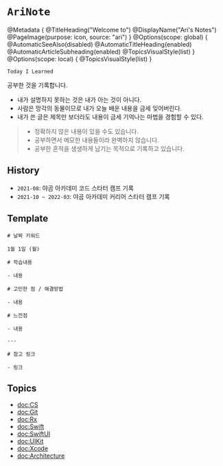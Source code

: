 # ``AriNote``

@Metadata { 
    @TitleHeading("Welcome to") 
    @DisplayName("Ari's Notes")
    @PageImage(purpose: icon, source: "ari")
}
@Options(scope: global) { 
    @AutomaticSeeAlso(disabled)
    @AutomaticTitleHeading(enabled)
    @AutomaticArticleSubheading(enabled)
    @TopicsVisualStyle(list) 
}
@Options(scope: local) { 
    @TopicsVisualStyle(list)
}

`Today I Learned`

공부한 것을 기록합니다.

- 내가 설명하지 못하는 것은 내가 아는 것이 아니다.
- 사람은 망각의 동물이므로 내가 오늘 배운 내용을 금세 잊어버린다.
- 내가 쓴 글은 제목만 보더라도 내용이 금세 기억나는 마법을 경험할 수 있다.

> - 정확하지 않은 내용이 있을 수도 있습니다.
> - 공부하면서 메모한 내용들이라 완벽하지 않습니다.
> - 공부한 흔적을 생생하게 남기는 목적으로 기록하고 있습니다.

## History

- `2021-08`: 야곰 아카데미 코드 스타터 캠프 기록
- `2021-10 ~ 2022-03`: 야곰 아카데미 커리어 스타터 캠프 기록


## Template

```
# 날짜 키워드

1월 1일 (월)

# 학습내용

- 내용

# 고민한 점 / 해결방법

- 내용

# 느낀점

- 내용

---

# 참고 링크

- 링크
```

## Topics

- <doc:CS>
- <doc:Git>
- <doc:Rx>
- <doc:Swift>
- <doc:SwiftUI>
- <doc:UIKit>
- <doc:Xcode>
- <doc:Architecture>
